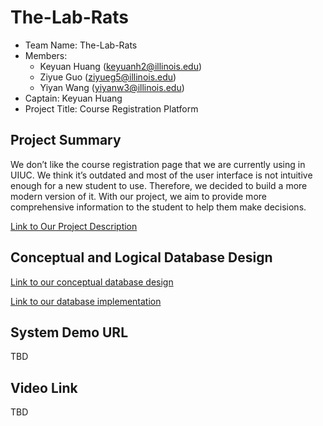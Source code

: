 # The-Lab-Rats


- Team Name: The-Lab-Rats
- Members:
   - Keyuan Huang (keyuanh2@illinois.edu)
   - Ziyue Guo (ziyueg5@illinois.edu)
   - Yiyan Wang (yiyanw3@illinois.edu)  
- Captain: Keyuan Huang
- Project Title: Course Registration Platform

## Project Summary

We don’t like the course registration page that we are currently using in UIUC. We think it’s outdated and most of the user interface is not intuitive enough for a new student to use. Therefore, we decided to build a more modern version of it. With our project, we aim to provide more comprehensive information to the student to help them make decisions. 

[Link to Our Project Description](https://github.com/uiuc-fa21-cs411/the-lab-rats/blob/main/ProjectDescription.md)

## Conceptual and Logical Database Design

[Link to our conceptual database design](https://github.com/uiuc-fa21-cs411/the-lab-rats/blob/main/ConceptualDesign.md)

[Link to our database implementation](https://github.com/uiuc-fa21-cs411/the-lab-rats/blob/main/DatabaseDesign.md)

## System Demo URL

TBD

## Video Link

TBD
